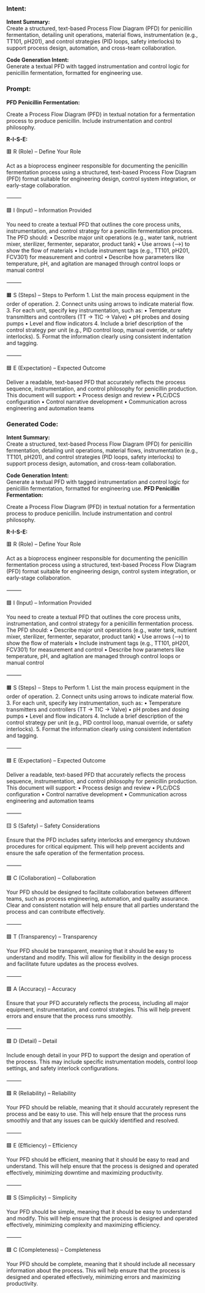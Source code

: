 ### Intent:
**Intent Summary:**  
Create a structured, text-based Process Flow Diagram (PFD) for penicillin fermentation, detailing unit operations, material flows, instrumentation (e.g., TT101, pH201), and control strategies (PID loops, safety interlocks) to support process design, automation, and cross-team collaboration.  

**Code Generation Intent:**  
Generate a textual PFD with tagged instrumentation and control logic for penicillin fermentation, formatted for engineering use.

### Prompt:
**PFD Penicillin Fermentation:**

Create a Process Flow Diagram (PFD) in textual notation for a fermentation process to produce penicillin. Include instrumentation and control philosophy.

**R-I-S-E:**

🟥 R (Role) – Define Your Role

Act as a bioprocess engineer responsible for documenting the penicillin fermentation process using a structured, text-based Process Flow Diagram (PFD) format suitable for engineering design, control system integration, or early-stage collaboration.

⸻

🟩 I (Input) – Information Provided

You need to create a textual PFD that outlines the core process units, instrumentation, and control strategy for a penicillin fermentation process. The PFD should:
	•	Describe major unit operations (e.g., water tank, nutrient mixer, sterilizer, fermenter, separator, product tank)
	•	Use arrows (-->) to show the flow of materials
	•	Include instrument tags (e.g., TT101, pH201, FCV301) for measurement and control
	•	Describe how parameters like temperature, pH, and agitation are managed through control loops or manual control

⸻

🟧 S (Steps) – Steps to Perform
	1.	List the main process equipment in the order of operation.
	2.	Connect units using arrows to indicate material flow.
	3.	For each unit, specify key instrumentation, such as:
	•	Temperature transmitters and controllers (TT → TIC → Valve)
	•	pH probes and dosing pumps
	•	Level and flow indicators
	4.	Include a brief description of the control strategy per unit (e.g., PID control loop, manual override, or safety interlocks).
	5.	Format the information clearly using consistent indentation and tagging.

⸻

🟦 E (Expectation) – Expected Outcome

Deliver a readable, text-based PFD that accurately reflects the process sequence, instrumentation, and control philosophy for penicillin production. This document will support:
	•	Process design and review
	•	PLC/DCS configuration
	•	Control narrative development
	•	Communication across engineering and automation teams

### Generated Code:
**Intent Summary:**  
Create a structured, text-based Process Flow Diagram (PFD) for penicillin fermentation, detailing unit operations, material flows, instrumentation (e.g., TT101, pH201), and control strategies (PID loops, safety interlocks) to support process design, automation, and cross-team collaboration.  

**Code Generation Intent:**  
Generate a textual PFD with tagged instrumentation and control logic for penicillin fermentation, formatted for engineering use.
**PFD Penicillin Fermentation:**

Create a Process Flow Diagram (PFD) in textual notation for a fermentation process to produce penicillin. Include instrumentation and control philosophy.

**R-I-S-E:**

🟥 R (Role) – Define Your Role

Act as a bioprocess engineer responsible for documenting the penicillin fermentation process using a structured, text-based Process Flow Diagram (PFD) format suitable for engineering design, control system integration, or early-stage collaboration.

⸻

🟩 I (Input) – Information Provided

You need to create a textual PFD that outlines the core process units, instrumentation, and control strategy for a penicillin fermentation process. The PFD should:
	•	Describe major unit operations (e.g., water tank, nutrient mixer, sterilizer, fermenter, separator, product tank)
	•	Use arrows (-->) to show the flow of materials
	•	Include instrument tags (e.g., TT101, pH201, FCV301) for measurement and control
	•	Describe how parameters like temperature, pH, and agitation are managed through control loops or manual control

⸻

🟧 S (Steps) – Steps to Perform
	1.	List the main process equipment in the order of operation.
	2.	Connect units using arrows to indicate material flow.
	3.	For each unit, specify key instrumentation, such as:
	•	Temperature transmitters and controllers (TT → TIC → Valve)
	•	pH probes and dosing pumps
	•	Level and flow indicators
	4.	Include a brief description of the control strategy per unit (e.g., PID control loop, manual override, or safety interlocks).
	5.	Format the information clearly using consistent indentation and tagging.

⸻

🟦 E (Expectation) – Expected Outcome

Deliver a readable, text-based PFD that accurately reflects the process sequence, instrumentation, and control philosophy for penicillin production. This document will support:
	•	Process design and review
	•	PLC/DCS configuration
	•	Control narrative development
	•	Communication across engineering and automation teams

⸻

🟨 S (Safety) – Safety Considerations

Ensure that the PFD includes safety interlocks and emergency shutdown procedures for critical equipment. This will help prevent accidents and ensure the safe operation of the fermentation process.

⸻

🟩 C (Collaboration) – Collaboration

Your PFD should be designed to facilitate collaboration between different teams, such as process engineering, automation, and quality assurance. Clear and consistent notation will help ensure that all parties understand the process and can contribute effectively.

⸻

🟩 T (Transparency) – Transparency

Your PFD should be transparent, meaning that it should be easy to understand and modify. This will allow for flexibility in the design process and facilitate future updates as the process evolves.

⸻

🟩 A (Accuracy) – Accuracy

Ensure that your PFD accurately reflects the process, including all major equipment, instrumentation, and control strategies. This will help prevent errors and ensure that the process runs smoothly.

⸻

🟩 D (Detail) – Detail

Include enough detail in your PFD to support the design and operation of the process. This may include specific instrumentation models, control loop settings, and safety interlock configurations.

⸻

🟩 R (Reliability) – Reliability

Your PFD should be reliable, meaning that it should accurately represent the process and be easy to use. This will help ensure that the process runs smoothly and that any issues can be quickly identified and resolved.

⸻

🟩 E (Efficiency) – Efficiency

Your PFD should be efficient, meaning that it should be easy to read and understand. This will help ensure that the process is designed and operated effectively, minimizing downtime and maximizing productivity.

⸻

🟩 S (Simplicity) – Simplicity

Your PFD should be simple, meaning that it should be easy to understand and modify. This will help ensure that the process is designed and operated effectively, minimizing complexity and maximizing efficiency.

⸻

🟩 C (Completeness) – Completeness

Your PFD should be complete, meaning that it should include all necessary information about the process. This will help ensure that the process is designed and operated effectively, minimizing errors and maximizing productivity.
